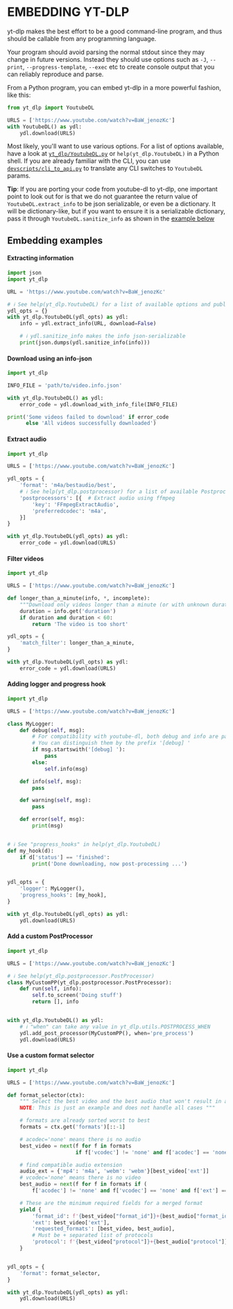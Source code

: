# EMBEDDING YT-DLP

yt-dlp makes the best effort to be a good command-line program, and thus should be callable from any programming language.

Your program should avoid parsing the normal stdout since they may change in future versions. Instead they should use options such as `-J`, `--print`, `--progress-template`, `--exec` etc to create console output that you can reliably reproduce and parse.

From a Python program, you can embed yt-dlp in a more powerful fashion, like this:

```python
from yt_dlp import YoutubeDL

URLS = ['https://www.youtube.com/watch?v=BaW_jenozKc']
with YoutubeDL() as ydl:
    ydl.download(URLS)
```

Most likely, you'll want to use various options. For a list of options available, have a look at [`yt_dlp/YoutubeDL.py`](yt_dlp/YoutubeDL.py#L183) or `help(yt_dlp.YoutubeDL)` in a Python shell. If you are already familiar with the CLI, you can use [`devscripts/cli_to_api.py`](https://github.com/yt-dlp/yt-dlp/blob/master/devscripts/cli_to_api.py) to translate any CLI switches to `YoutubeDL` params.

**Tip**: If you are porting your code from youtube-dl to yt-dlp, one important point to look out for is that we do not guarantee the return value of `YoutubeDL.extract_info` to be json serializable, or even be a dictionary. It will be dictionary-like, but if you want to ensure it is a serializable dictionary, pass it through `YoutubeDL.sanitize_info` as shown in the [example below](#extracting-information)

## Embedding examples

#### Extracting information

```python
import json
import yt_dlp

URL = 'https://www.youtube.com/watch?v=BaW_jenozKc'

# ℹ️ See help(yt_dlp.YoutubeDL) for a list of available options and public functions
ydl_opts = {}
with yt_dlp.YoutubeDL(ydl_opts) as ydl:
    info = ydl.extract_info(URL, download=False)

    # ℹ️ ydl.sanitize_info makes the info json-serializable
    print(json.dumps(ydl.sanitize_info(info)))
```
#### Download using an info-json

```python
import yt_dlp

INFO_FILE = 'path/to/video.info.json'

with yt_dlp.YoutubeDL() as ydl:
    error_code = ydl.download_with_info_file(INFO_FILE)

print('Some videos failed to download' if error_code
      else 'All videos successfully downloaded')
```

#### Extract audio

```python
import yt_dlp

URLS = ['https://www.youtube.com/watch?v=BaW_jenozKc']

ydl_opts = {
    'format': 'm4a/bestaudio/best',
    # ℹ️ See help(yt_dlp.postprocessor) for a list of available Postprocessors and their arguments
    'postprocessors': [{  # Extract audio using ffmpeg
        'key': 'FFmpegExtractAudio',
        'preferredcodec': 'm4a',
    }]
}

with yt_dlp.YoutubeDL(ydl_opts) as ydl:
    error_code = ydl.download(URLS)
```

#### Filter videos

```python
import yt_dlp

URLS = ['https://www.youtube.com/watch?v=BaW_jenozKc']

def longer_than_a_minute(info, *, incomplete):
    """Download only videos longer than a minute (or with unknown duration)"""
    duration = info.get('duration')
    if duration and duration < 60:
        return 'The video is too short'

ydl_opts = {
    'match_filter': longer_than_a_minute,
}

with yt_dlp.YoutubeDL(ydl_opts) as ydl:
    error_code = ydl.download(URLS)
```

#### Adding logger and progress hook

```python
import yt_dlp

URLS = ['https://www.youtube.com/watch?v=BaW_jenozKc']

class MyLogger:
    def debug(self, msg):
        # For compatibility with youtube-dl, both debug and info are passed into debug
        # You can distinguish them by the prefix '[debug] '
        if msg.startswith('[debug] '):
            pass
        else:
            self.info(msg)

    def info(self, msg):
        pass

    def warning(self, msg):
        pass

    def error(self, msg):
        print(msg)


# ℹ️ See "progress_hooks" in help(yt_dlp.YoutubeDL)
def my_hook(d):
    if d['status'] == 'finished':
        print('Done downloading, now post-processing ...')


ydl_opts = {
    'logger': MyLogger(),
    'progress_hooks': [my_hook],
}

with yt_dlp.YoutubeDL(ydl_opts) as ydl:
    ydl.download(URLS)
```

#### Add a custom PostProcessor

```python
import yt_dlp

URLS = ['https://www.youtube.com/watch?v=BaW_jenozKc']

# ℹ️ See help(yt_dlp.postprocessor.PostProcessor)
class MyCustomPP(yt_dlp.postprocessor.PostProcessor):
    def run(self, info):
        self.to_screen('Doing stuff')
        return [], info


with yt_dlp.YoutubeDL() as ydl:
    # ℹ️ "when" can take any value in yt_dlp.utils.POSTPROCESS_WHEN
    ydl.add_post_processor(MyCustomPP(), when='pre_process')
    ydl.download(URLS)
```


#### Use a custom format selector

```python
import yt_dlp

URLS = ['https://www.youtube.com/watch?v=BaW_jenozKc']

def format_selector(ctx):
    """ Select the best video and the best audio that won't result in an mkv.
    NOTE: This is just an example and does not handle all cases """

    # formats are already sorted worst to best
    formats = ctx.get('formats')[::-1]

    # acodec='none' means there is no audio
    best_video = next(f for f in formats
                      if f['vcodec'] != 'none' and f['acodec'] == 'none')

    # find compatible audio extension
    audio_ext = {'mp4': 'm4a', 'webm': 'webm'}[best_video['ext']]
    # vcodec='none' means there is no video
    best_audio = next(f for f in formats if (
        f['acodec'] != 'none' and f['vcodec'] == 'none' and f['ext'] == audio_ext))

    # These are the minimum required fields for a merged format
    yield {
        'format_id': f'{best_video["format_id"]}+{best_audio["format_id"]}',
        'ext': best_video['ext'],
        'requested_formats': [best_video, best_audio],
        # Must be + separated list of protocols
        'protocol': f'{best_video["protocol"]}+{best_audio["protocol"]}'
    }


ydl_opts = {
    'format': format_selector,
}

with yt_dlp.YoutubeDL(ydl_opts) as ydl:
    ydl.download(URLS)
```

<!-- MANPAGE: MOVE "NEW FEATURES" SECTION HERE -->
